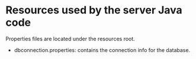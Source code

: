 # Resources used by the server Java code

Properties files are located under the resources root.
 - dbconnection.properties: contains the connection info for the database.
 